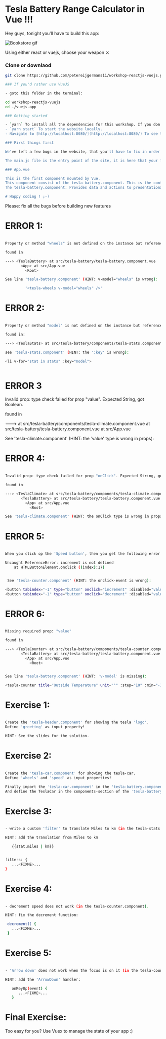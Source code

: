 # Tesla Battery Range Calculator in Vue !!!

Hey guys, tonight you'll have to build this app:

![Bookstore gif](https://cdn-images-1.medium.com/max/2000/1*8hlNoLDBy5XWZct5tAtPoA.png)

Using either react or vuejs, choose your weapon ⚔

### Clone or downlaod
```bash
git clone https://github.com/petereijgermans11/workshop-reactjs-vuejs.git

### If you'd rather use VueJS

- goto this folder in the terminal: 

cd workshop-reactjs-vuejs
cd ./vuejs-app

### Getting started

- `yarn` To install all the dependencies for this workshop. If you don't have yarn installed, install it via `npm i yarn`
- `yarn start` To start the website locally.
- Navigate to [http://localhost:8080/](http://localhost:8080/) To see the website running, full of bugs :)

### First things first

We've left a few bugs in the website, that you'll have to fix in order to understand the basic concepts of Vue.js

The main.js file is the entry point of the site, it is here that your first component is mounted and rendered.

### App.vue

This is the first component mounted by Vue.
This component consist of the tesla-battery.component. This is the container component.
The tesla-battery.component: Provides data and actions to presentational components.

# Happy coding ! ;-)
```


Please: fix all the bugs before building new features



# ERROR 1:
```bash

Property or method "wheels" is not defined on the instance but referenced during render. Make sure that this property is reactive, either in the data option, or for class-based components, by initializing the property. See: https://vuejs.org/v2/guide/reactivity.html#Declaring-Reactive-Properties.

found in

---> <TeslaBattery> at src/tesla-battery/tesla-battery.component.vue
       <App> at src/App.vue
         <Root>

See line 'tesla-battery.component' (HINT: v-model="wheels" is wrong):

         '<tesla-wheels v-model="wheels" />'

```

# ERROR 2:
```bash

Property or method "model" is not defined on the instance but referenced during render. Make sure that this property is reactive, either in the data option, or for class-based components, by initializing the property. See: https://vuejs.org/v2/guide/reactivity.html#Declaring-Reactive-Properties.

found in:

---> <TeslaStats> at src/tesla-battery/components/tesla-stats.component.vue

see 'tesla-stats.component' (HINT: the ':key' is wrong):

<li v-for="stat in stats" :key="model">
       
```

# ERROR 3

Invalid prop: type check failed for prop "value". Expected String, got Boolean.

found in

---> <TeslaClimate> at src/tesla-battery/components/tesla-climate.component.vue
       <TeslaBattery> at src/tesla-battery/tesla-battery.component.vue
         <App> at src/App.vue
           <Root>

See 'tesla-climate.component' (HINT: the 'value' type is wrong in props):



# ERROR 4:
```bash

Invalid prop: type check failed for prop "onClick". Expected String, got Function.

found in

---> <TeslaClimate> at src/tesla-battery/components/tesla-climate.component.vue
       <TeslaBattery> at src/tesla-battery/tesla-battery.component.vue
         <App> at src/App.vue
           <Root>

See 'tesla-climate.component' (HINT: the onClick type is wrong in props):


```

# ERROR 5:
```bash

When you click op the 'Speed button', then you get the following error:

Uncaught ReferenceError: increment is not defined
    at HTMLButtonElement.onclick ((index):17)


 See 'tesla-counter.component' (HINT: the onclick-event is wrong):

<button tabindex="-1" type="button" onclick="increment" :disabled="value === max"></button>
<button tabindex="-1" type="button" onclick="decrement" :disabled="value === min"></button>
```

# ERROR 6:
```bash

Missing required prop: "value"

found in

---> <TeslaCounter> at src/tesla-battery/components/tesla-counter.component.vue
       <TeslaBattery> at src/tesla-battery/tesla-battery.component.vue
         <App> at src/App.vue
           <Root>


See line 'tesla-battery.component' (HINT: 'v-model' is missing):

<tesla-counter title="Outside Temperature" unit="°" :step="10" :min="-10" :max="40" />

```         

# Exercise 1:
```bash

Create the 'tesla-header.component' for showing the tesla 'logo'.
Define 'greeting' as input property!

HINT: See the slides for the solution.

 ``` 

 # Exercise 2:
 ```bash
 
Create the 'tesla-car.component' for showing the tesla-car.
Define 'wheels' and 'speed' as input properties!

Finally import the 'tesla-car.component' in the 'tesla-battery.component' (alias: TeslaCar)
And define the TeslaCar in the components-section of the 'tesla-battery.component'.

 ``` 

# Exercise 3:
```bash

- write a custom 'filter' to translate Miles to km (in the tesla-stats.component)

HINT: add the translation from Miles to km

   {{stat.miles | km}}


filters: {
   ...<FIXME>...
}
```

# Exercise 4:
```bash

- decrement speed does not work (in the tesla-counter.component).

HINT: fix the decrement function:

 decrement() {
   ...<FIXME>...
 }

 ```
 

# Exercise 5:
```bash

- 'Arrow down' does not work when the focus is on it (in the tesla-counter.component).

HINT: add the 'ArrowDown' handler:

   onKeyUp(event) {
      ...<FIXME>...
   }

```

# Final Exercise:

Too easy for you? Use Vuex to manage the state of your app :)
